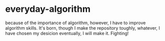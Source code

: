 # everyday-algorithm
because of the importance of algorithm, however, I have to improve algorithm skills. It's born, though I make the repository toughly, whatever, I have chosen my desicion eventually, I will make it. Fighting!
